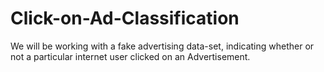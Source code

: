 # Click-on-Ad-Classification
We will be working with a fake advertising data-set, indicating whether or not a particular internet user clicked on an Advertisement.

